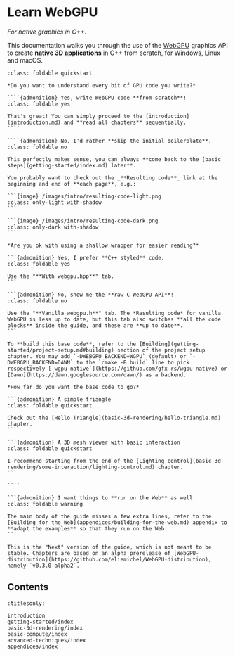 Learn WebGPU
============

*For native graphics in C++.*

This documentation walks you through the use of the [WebGPU](https://www.w3.org/TR/webgpu) graphics API to create **native 3D applications** in C++ from scratch, for Windows, Linux and macOS.

`````{admonition} Quick Start! (Click Me)
:class: foldable quickstart

*Do you want to understand every bit of GPU code you write?*

````{admonition} Yes, write WebGPU code **from scratch**!
:class: foldable yes

That's great! You can simply proceed to the [introduction](introduction.md) and **read all chapters** sequentially.
````

````{admonition} No, I'd rather **skip the initial boilerplate**.
:class: foldable no

This perfectly makes sense, you can always **come back to the [basic steps](getting-started/index.md) later**.

You probably want to check out the _**Resulting code**_ link at the beginning and end of **each page**, e.g.:

```{image} /images/intro/resulting-code-light.png
:class: only-light with-shadow
```

```{image} /images/intro/resulting-code-dark.png
:class: only-dark with-shadow
```

*Are you ok with using a shallow wrapper for easier reading?*

```{admonition} Yes, I prefer **C++ styled** code.
:class: foldable yes

Use the "**With webgpu.hpp**" tab.
```

```{admonition} No, show me the **raw C WebGPU API**!
:class: foldable no

Use the "**Vanilla webgpu.h**" tab. The *Resulting code* for vanilla WebGPU is less up to date, but this tab also switches **all the code blocks** inside the guide, and these are **up to date**.
```

To **build this base code**, refer to the [Building](getting-started/project-setup.md#building) section of the project setup chapter. You may add `-DWEBGPU_BACKEND=WGPU` (default) or `-DWEBGPU_BACKEND=DAWN` to the `cmake -B build` line to pick respectively [`wgpu-native`](https://github.com/gfx-rs/wgpu-native) or [Dawn](https://dawn.googlesource.com/dawn/) as a backend.

*How far do you want the base code to go?*

```{admonition} A simple triangle
:class: foldable quickstart

Check out the [Hello Triangle](basic-3d-rendering/hello-triangle.md) chapter.
```

```{admonition} A 3D mesh viewer with basic interaction
:class: foldable quickstart

I recommend starting from the end of the [Lighting control](basic-3d-rendering/some-interaction/lighting-control.md) chapter.
```

````

```{admonition} I want things to **run on the Web** as well.
:class: foldable warning

The main body of the guide misses a few extra lines, refer to the [Building for the Web](appendices/building-for-the-web.md) appendix to **adapt the examples** so that they run on the Web!
```

`````

```{admonition}  🚧 Work in progress
This is the "Next" version of the guide, which is not meant to be stable. Chapters are based on an alpha prerelease of [WebGPU-distribution](https://github.com/eliemichel/WebGPU-distribution), namely `v0.3.0-alpha2`.
```

Contents
--------

```{toctree}
:titlesonly:

introduction
getting-started/index
basic-3d-rendering/index
basic-compute/index
advanced-techniques/index
appendices/index
```
